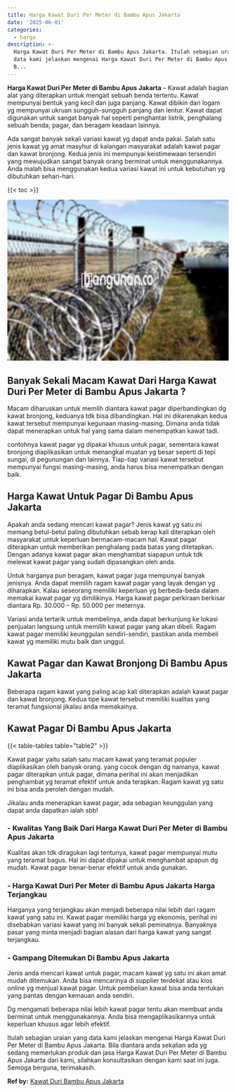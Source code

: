 ```yaml
---
title: Harga Kawat Duri Per Meter di Bambu Apus Jakarta
date: '2025-06-01'
categories:
  - harga
description: >-
  Harga Kawat Duri Per Meter di Bambu Apus Jakarta. Itulah sebagian uraian yang
  data kami jelaskan mengenai Harga Kawat Duri Per Meter di Bambu Apus Jakarta.
  B...
---
```


**Harga Kawat Duri Per Meter di Bambu Apus Jakarta** – Kawat adalah bagian alat yang diterapkan untuk mengait sebuah benda tertentu. Kawat mempunyai bentuk yang kecil dan juga panjang. Kawat dibikin dari logam yg mempunyai ukruan sungguh-sungguh panjang dan lentur. Kawat dapat digunakan untuk sangat banyak hal seperti penghantar listrik, penghalang sebuah benda, pagar, dan beragam keadaan lainnya.

Ada sangat banyak sekali variasi kawat yg dapat anda pakai. Salah satu jenis kawat yg amat masyhur di kalangan masyarakat adalah kawat pagar dan kawat bronjong. Kedua jenis ini mempunyai keistimewaan tersendiri yang mewujudkan sangat banyak orang berminat untuk menggunakannya. Anda malah bisa menggunakan kedua variasi kawat ini untuk kebutuhan yg dibutuhkan sehari-hari.

{{< toc >}}

![Harga Kawat Duri Per Meter di Bambu Apus Jakarta](/images/jual-kawat-murah43.png)

## Banyak Sekali Macam Kawat Dari Harga Kawat Duri Per Meter di Bambu Apus Jakarta ?

Macam diharuskan untuk memlih diantara kawat pagar diperbandingkan dg kawat bronjong, keduanya tdk bisa dibandingkan. Hal ini dikarenakan kedua kawat tersebut mempunyai kegunaan masing-masing. Dimana anda tidak dapat menerapkan untuk hal yang sama dalam menempatkan kawat tadi.

contohnya kawat pagar yg dipakai khusus untuk pagar, sementara kawat bronjong diaplikasikan untuk menangkal muatan yg besar seperti di tepi sungai, di pegunungan dan lainnya. Tiap-tiap variasi kawat tersebut mempunyai fungsi masing-masing, anda harus bisa menempatkan dengan baik.

## Harga Kawat Untuk Pagar Di Bambu Apus Jakarta

Apakah anda sedang mencari kawat pagar? Jenis kawat yg satu ini memang betul-betul paling dibutuhkan sebab kerap kali diterapkan oleh masyarakat untuk keperluan bermacam-macam hal. Kawat pagar diterapkan untuk memberikan penghalang pada batas yang ditetapkan. Dengan adanya kawat pagar akan menghambat siapapun untuk tdk melewat kawat pagar yang sudah dipasangkan oleh anda.

Untuk harganya pun beragam, kawat pagar juga mempunyai banyak jenisnya. Anda dapat memilih ragam kawat pagar yang layak dengan yg diharapkan. Kalau seseorang memiliki keperluan yg berbeda-beda dalam memakai kawat pagar yg dimilikinya. Harga kawat pagar perkiraan berkisar diantara Rp. 30.000 – Rp. 50.000 per meternya.

Variasi anda tertarik untuk membelinya, anda dapat berkunjung ke lokasi penjualan langsung untuk memilih kawat pagar yang akan dibeli. Ragam kawat pagar memiliki keunggulan sendiri-sendiri, pastikan anda membeli kawat yg memiliki mutu baik dan unggul.

## Kawat Pagar dan Kawat Bronjong Di Bambu Apus Jakarta

Beberapa ragam kawat yang paling acap kali diterapkan adalah kawat pagar dan kawat bronjong. Kedua tipe kawat tersebut memiliki kualitas yang teramat fungsional jikalau anda memakainya.

## Kawat Pagar Di Bambu Apus Jakarta

{{< table-tables table="table2" >}}

Kawat pagar yaitu salah satu macam kawat yang teramat populer diaplikasikan oleh banyak orang. yang cocok dengan dg namanya, kawat pagar diterapkan untuk pagar, dimana perihal ini akan menjadikan penghambat yg teramat efektif untuk anda terapkan. Ragam kawat yg satu ini bisa anda peroleh dengan mudah.

Jikalau anda menerapkan kawat pagar, ada sebagian keunggulan yang dapat anda dapatkan ialah sbb!

### \- Kwalitas Yang Baik Dari Harga Kawat Duri Per Meter di Bambu Apus Jakarta

Kualitas akan tdk diragukan lagi tentunya, kawat pagar mempunyai mutu yang teramat bagus. Hal ini dapat dipakai untuk menghambat apapun dg mudah. Kawat pagar benar-benar efektif untuk anda gunakan.

### \- Harga Kawat Duri Per Meter di Bambu Apus Jakarta Harga Terjangkau

Harganya yang terjangkau akan menjadi beberapa nilai lebih dari ragam kawat yang satu ini. Kawat pagar memiliki harga yg ekonomis, perihal ini disebabkan variasi kawat yang ini banyak sekali peminatnya. Banyaknya pasar yang minta menjadi bagian alasan dari harga kawat yang sangat terjangkau.

### \- Gampang Ditemukan Di Bambu Apus Jakarta

Jenis anda mencari kawat untuk pagar, macam kawat yg satu ini akan amat mudah ditemukan. Anda bisa mencarinya di supplier terdekat atau kios online yg menjual kawat pagar. Untuk pembelian kawat bisa anda tentukan yang pantas dengan kemauan anda sendiri.

Dg mengamati beberapa nilai lebih kawat pagar tentu akan membuat anda berminat untuk menggunakannya. Anda bisa mengaplikasikannya untuk keperluan khusus agar lebih efektif.

Itulah sebagian uraian yang data kami jelaskan mengenai Harga Kawat Duri Per Meter di Bambu Apus Jakarta. Bila diantara anda sekalian ada yg sedang memerlukan produk dan jasa Harga Kawat Duri Per Meter di Bambu Apus Jakarta dari kami, silahkan konsultasikan dengan kami saat ini juga. Semoga berguna, terimakasih.

**Ref by:** [Kawat Duri Bambu Apus Jakarta](https://id.wikipedia.org/wiki/Kawat)
